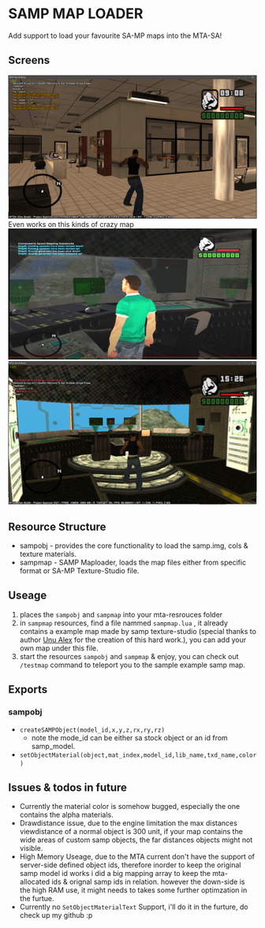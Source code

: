 # SAMP MAP LOADER
Add support to load your favourite SA-MP maps into the MTA-SA!
## Screens 
![](doc/img1.png)
Even works on this kinds of crazy map
![](doc/img2.png)
![](doc/img3.png)
## Resource Structure
* sampobj - provides the core functionality to load the samp.img, cols & texture materials.
* sampmap - SAMP Maploader, loads the map files either from specific format or SA-MP Texture-Studio file.
## Useage 
1. places the `sampobj` and `sampmap` into your mta-resrouces folder
2. in `sampmap` resources, find a file nammed `sampmap.lua` , it already contains a example map made by samp texture-studio (special thanks to author [Unu Alex](https://www.youtube.com/watch?v=Sb4cU0vY3T0) for the creation of this hard work.), you can add your own map under this file.
3. start the resources `sampobj` and `sampmap` & enjoy, you can check out `/testmap`  command to teleport you to the sample example samp map.
## Exports 
### sampobj
* `createSAMPObject(model_id,x,y,z,rx,ry,rz)` 
    * note the mode_id can be either sa stock object or an id from samp_model.
* `setObjectMaterial(object,mat_index,model_id,lib_name,txd_name,color)`

## Issues & todos in future
* Currently the material color is somehow bugged, especially the one contains the alpha materials.
* Drawdistance issue, due to the engine limitation the max distances viewdistance of a normal object is 300 unit, if your map contains the wide areas of custom samp objects, the far distances objects might not visible.
* High Memory Useage, due to the MTA current don't have the support of server-side defined object ids, therefore inorder to keep the original samp model id works i did a big mapping array to keep the mta-allocated ids & orignal samp ids in relation. however the down-side is the high RAM use, it might needs to takes some further optimzation in the furtue.
* Currently no `SetObjectMaterialText` Support, i'll do it in the furture, do check up my github :p